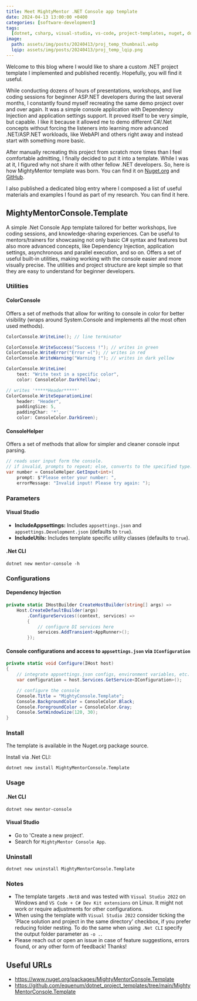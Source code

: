 ```yaml
---
title: Meet MightyMentor .NET Console app template
date: 2024-04-13 13:00:00 +0400
categories: [software-development]
tags:
  [dotnet, csharp, visual-studio, vs-code, project-templates, nuget, dotnet-new]
image:
  path: assets/img/posts/20240413/proj_temp_thumbnail.webp
  lqip: assets/img/posts/20240413/proj_temp_lqip.png
---
```


Welcome to this blog where I would like to share a custom .NET project template I implemented and published recently. Hopefully, you will find it useful.

While conducting dozens of hours of presentations, workshops, and live coding sessions for beginner ASP.NET developers during the last several months, I constantly found myself recreating the same demo project over and over again. It was a simple console application with Dependency Injection and application settings support. It proved itself to be very simple, but capable. I like it because it allowed me to demo different C#/.Net concepts without forcing the listeners into learning more advanced .NET/ASP.NET workloads, like WebAPI and others right away and instead start with something more basic.

After manually recreating this project from scratch more times than I feel comfortable admitting, I finally decided to put it into a template. While I was at it, I figured why not share it with other fellow .NET developers. So, here is how MightyMentor template was born. You can find it on [Nuget.org](https://www.nuget.org/packages/MightyMentorConsole.Template) and [GitHub](https://github.com/equenum/dotnet_project_templates/tree/main/MightyMentorConsole.Template).

I also published a dedicated blog entry where I composed a list of useful materials and examples I found as part of my research. You can find it here.

## MightyMentorConsole.Template

A simple .Net Console App template tailored for better workshops, live coding sessions, and knowledge-sharing experiences. Can be useful to mentors/trainers for showcasing not only basic C# syntax and features but also more advanced concepts, like Dependency Injection, application settings, asynchronous and parallel execution, and so on. Offers a set of useful built-in utilities, making working with the console easier and more visually precise. The utilities and project structure are kept simple so that they are easy to understand for beginner developers.

### Utilities

#### ColorConsole

Offers a set of methods that allow for writing to console in color for better visibility (wraps around System.Console and implements all the most often used methods).

```csharp
ColorConsole.WriteLine(); // line terminator

ColorConsole.WriteSuccess("Success !"); // writes in green
ColorConsole.WriteError("Error =("); // writes in red
ColorConsole.WriteWarning("Warning !"); // writes in dark yellow

ColorConsole.WriteLine(
    text: "Write text in a specific color",
    color: ConsoleColor.DarkYellow);

// writes '*****Header*****'
ColorConsole.WriteSeparationLine(
    header: "Header",
    paddingSize: 5,
    paddingChar: '*',
    color: ConsoleColor.DarkGreen);
```

#### ConsoleHelper

Offers a set of methods that allow for simpler and cleaner console input parsing.

```csharp
// reads user input form the console.
// if invalid, prompts to repeat; else, converts to the specified type.
var number = ConsoleHelper.GetInput<int>(
    prompt: $"Please enter your number: ",
    errorMessage: "Invalid input! Please try again: ");
```

### Parameters

#### Visual Studio

- **IncludeAppsettings:** Includes `appsettings.json` and `appsettings.Development.json` (defaults to `true`).
- **IncludeUtils:** Includes template specific utility classes (defaults to `true`).

#### .Net CLI

```shell
dotnet new mentor-console -h
```

### Configurations

#### Dependency Injection

```csharp
private static IHostBuilder CreateHostBuilder(string[] args) =>
    Host.CreateDefaultBuilder(args)
        .ConfigureServices((context, services) =>
        {
            // configure DI services here
            services.AddTransient<AppRunner>();
        });
```

#### Console configurations and access to `appsettings.json` via `IConfiguration`

```csharp
private static void Configure(IHost host)
{
    // integrate appsettings.json configs, environment variables, etc.
    var configuration = host.Services.GetService<IConfiguration>();

    // configure the console
    Console.Title = "MightyConsole.Template";
    Console.BackgroundColor = ConsoleColor.Black;
    Console.ForegroundColor = ConsoleColor.Gray;
    Console.SetWindowSize(120, 30);
}
```

### Install

The template is available in the Nuget.org package source.

Install via .Net CLI:

```shell
dotnet new install MightyMentorConsole.Template
```

### Usage

#### .Net CLI

```shell
dotnet new mentor-console
```

#### Visual Studio

- Go to 'Create a new project'.
- Search for `MightyMentor Console App`.

### Uninstall

```shell
dotnet new uninstall MightyMentorConsole.Template
```

### Notes

- The template targets `.Net8` and was tested with `Visual Studio 2022` on Windows and `VS Code + C# Dev Kit extensions` on Linux. It might not work or require adjustments for other configurations.
- When using the template with `Visual Studio 2022` consider ticking the 'Place solution and project in the same directory' checkbox, if you prefer reducing folder nesting. To do the same when using `.Net CLI` specify the output folder parameter as `-o .`.
- Please reach out or open an issue in case of feature suggestions, errors found, or any other form of feedback! Thanks!

## Useful URLs

- <https://www.nuget.org/packages/MightyMentorConsole.Template>
- <https://github.com/equenum/dotnet_project_templates/tree/main/MightyMentorConsole.Template>
